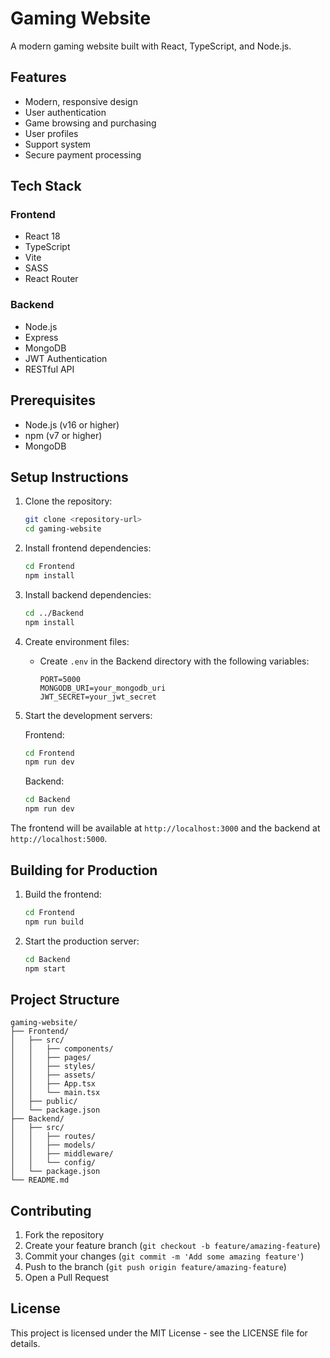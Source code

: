 # Gaming Website

A modern gaming website built with React, TypeScript, and Node.js.

## Features

- Modern, responsive design
- User authentication
- Game browsing and purchasing
- User profiles
- Support system
- Secure payment processing

## Tech Stack

### Frontend
- React 18
- TypeScript
- Vite
- SASS
- React Router

### Backend
- Node.js
- Express
- MongoDB
- JWT Authentication
- RESTful API

## Prerequisites

- Node.js (v16 or higher)
- npm (v7 or higher)
- MongoDB

## Setup Instructions

1. Clone the repository:
   ```bash
   git clone <repository-url>
   cd gaming-website
   ```

2. Install frontend dependencies:
   ```bash
   cd Frontend
   npm install
   ```

3. Install backend dependencies:
   ```bash
   cd ../Backend
   npm install
   ```

4. Create environment files:
   - Create `.env` in the Backend directory with the following variables:
     ```
     PORT=5000
     MONGODB_URI=your_mongodb_uri
     JWT_SECRET=your_jwt_secret
     ```

5. Start the development servers:

   Frontend:
   ```bash
   cd Frontend
   npm run dev
   ```

   Backend:
   ```bash
   cd Backend
   npm run dev
   ```

The frontend will be available at `http://localhost:3000` and the backend at `http://localhost:5000`.

## Building for Production

1. Build the frontend:
   ```bash
   cd Frontend
   npm run build
   ```

2. Start the production server:
   ```bash
   cd Backend
   npm start
   ```

## Project Structure

```
gaming-website/
├── Frontend/
│   ├── src/
│   │   ├── components/
│   │   ├── pages/
│   │   ├── styles/
│   │   ├── assets/
│   │   ├── App.tsx
│   │   └── main.tsx
│   ├── public/
│   └── package.json
├── Backend/
│   ├── src/
│   │   ├── routes/
│   │   ├── models/
│   │   ├── middleware/
│   │   └── config/
│   └── package.json
└── README.md
```

## Contributing

1. Fork the repository
2. Create your feature branch (`git checkout -b feature/amazing-feature`)
3. Commit your changes (`git commit -m 'Add some amazing feature'`)
4. Push to the branch (`git push origin feature/amazing-feature`)
5. Open a Pull Request

## License

This project is licensed under the MIT License - see the LICENSE file for details. 